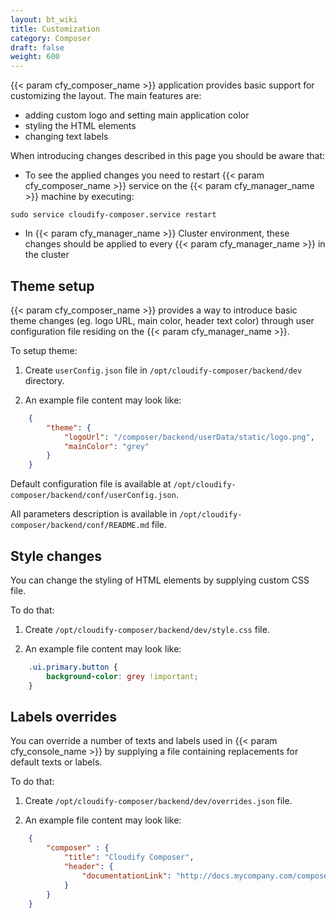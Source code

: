 ```yaml
---
layout: bt_wiki
title: Customization
category: Composer
draft: false
weight: 600
---
```


{{< param cfy_composer_name >}} application provides basic support for customizing the layout.
The main features are:

* adding custom logo and setting main application color
* styling the HTML elements
* changing text labels 

When introducing changes described in this page you should be aware that: 

* To see the applied changes you need to restart {{< param cfy_composer_name >}} 
service on the {{< param cfy_manager_name >}} machine by executing: 
```shell script
sudo service cloudify-composer.service restart
```
* In {{< param cfy_manager_name >}} Cluster environment, 
these changes should be applied to every {{< param cfy_manager_name >}} in the cluster


## Theme setup

{{< param cfy_composer_name >}} provides a way to introduce basic theme changes 
(eg. logo URL, main color, header text color) through user configuration file 
residing on the {{< param cfy_manager_name >}}.

To setup theme:

1. Create `userConfig.json` file in `/opt/cloudify-composer/backend/dev` directory.

1. An example file content may look like:
```json
    {
        "theme": {
            "logoUrl": "/composer/backend/userData/static/logo.png",
            "mainColor": "grey"
        }
    }
```

Default configuration file is available at
`/opt/cloudify-composer/backend/conf/userConfig.json`.

All parameters description is available in 
`/opt/cloudify-composer/backend/conf/README.md` file.
 
 
## Style changes 

You can change the styling of HTML elements by supplying custom CSS file.

To do that:

1. Create `/opt/cloudify-composer/backend/dev/style.css` file.

1. An example file content may look like:
```css
    .ui.primary.button {
        background-color: grey !important;
    }
```


## Labels overrides

You can override a number of texts and labels used in {{< param cfy_console_name >}} by supplying a file containing replacements for default texts or labels.

To do that:

1. Create `/opt/cloudify-composer/backend/dev/overrides.json` file.

1. An example file content may look like:
```json
    {
        "composer" : {
            "title": "Cloudify Composer",
            "header": {
                "documentationLink": "http://docs.mycompany.com/composer"
            }
        }
    }
```
